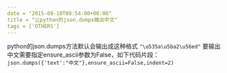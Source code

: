 ```yaml
---
date = "2015-09-18T09:54:00+08:00"
title = "让python的json.dumps输出中文"
tags = ['OTHERS']
---
```


python的json.dumps方法默认会输出成这种格式
`"\u535a\u5ba2\u56ed"`
要输出中文需要指定ensure_ascii参数为False，如下代码片段：
`json.dumps({'text':"中文"},ensure_ascii=False,indent=2)`